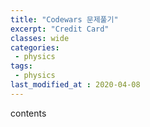 ```yaml
---
title: "Codewars 문제풀기"
excerpt: "Credit Card"
classes: wide
categories:
 - physics
tags:
 - physics
last_modified_at : 2020-04-08
---
```


contents
